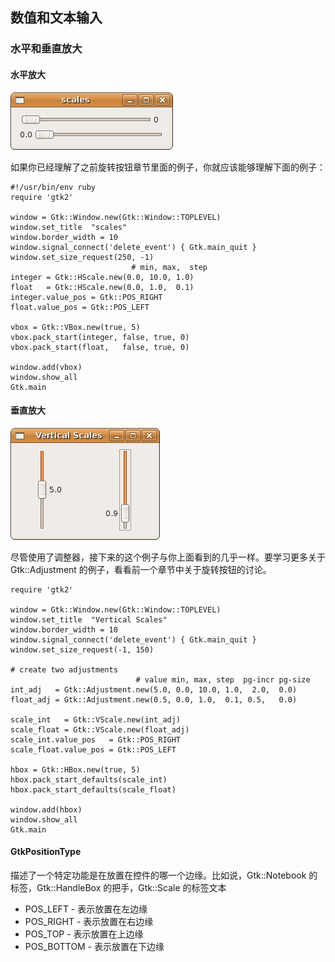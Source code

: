 ## 数值和文本输入

### 水平和垂直放大

#### 水平放大

![numtxt-hvscales](numtxt-hvscales.png)

如果你已经理解了之前旋转按钮章节里面的例子，你就应该能够理解下面的例子：

	#!/usr/bin/env ruby
	require 'gtk2'
	
	window = Gtk::Window.new(Gtk::Window::TOPLEVEL)
	window.set_title  "scales"
	window.border_width = 10
	window.signal_connect('delete_event') { Gtk.main_quit }
	window.set_size_request(250, -1)
	                           # min, max,  step
	integer = Gtk::HScale.new(0.0, 10.0, 1.0)
	float   = Gtk::HScale.new(0.0, 1.0,  0.1)
	integer.value_pos = Gtk::POS_RIGHT
	float.value_pos = Gtk::POS_LEFT
	
	vbox = Gtk::VBox.new(true, 5)
	vbox.pack_start(integer, false, true, 0)
	vbox.pack_start(float,   false, true, 0)
	
	window.add(vbox)
	window.show_all
	Gtk.main

#### 垂直放大

![numtxt-hvscales-v](numtxt-hvscales-v.png)	

尽管使用了调整器，接下来的这个例子与你上面看到的几乎一样。要学习更多关于 Gtk::Adjustment 的例子，看看前一个章节中关于旋转按钮的讨论。

	require 'gtk2'
	
	window = Gtk::Window.new(Gtk::Window::TOPLEVEL)
	window.set_title  "Vertical Scales"
	window.border_width = 10
	window.signal_connect('delete_event') { Gtk.main_quit }
	window.set_size_request(-1, 150)
	
	# create two adjustments
	                            # value min, max, step  pg-incr pg-size
	int_adj   = Gtk::Adjustment.new(5.0, 0.0, 10.0, 1.0,  2.0,  0.0)
	float_adj = Gtk::Adjustment.new(0.5, 0.0, 1.0,  0.1, 0.5,   0.0)
	
	scale_int   = Gtk::VScale.new(int_adj)
	scale_float = Gtk::VScale.new(float_adj)
	scale_int.value_pos   = Gtk::POS_RIGHT
	scale_float.value_pos = Gtk::POS_LEFT
	
	hbox = Gtk::HBox.new(true, 5)
	hbox.pack_start_defaults(scale_int)
	hbox.pack_start_defaults(scale_float)
	
	window.add(hbox)
	window.show_all
	Gtk.main


#### GtkPositionType
  
  描述了一个特定功能是在放置在控件的哪一个边缘。比如说，Gtk::Notebook 的标签，Gtk::HandleBox 的把手，Gtk::Scale 的标签文本
  
   + POS_LEFT - 表示放置在左边缘
   + POS_RIGHT - 表示放置在右边缘
   + POS_TOP - 表示放置在上边缘
   + POS_BOTTOM - 表示放置在下边缘